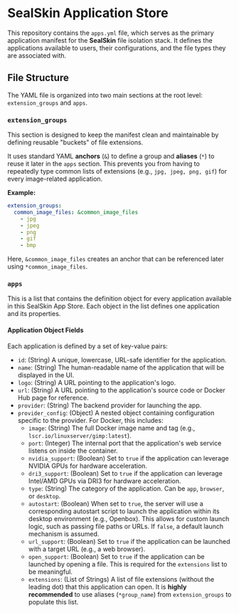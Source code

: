 # SealSkin Application Store

This repository contains the `apps.yml` file, which serves as the primary application manifest for the **SealSkin** file isolation stack. It defines the applications available to users, their configurations, and the file types they are associated with.

## File Structure

The YAML file is organized into two main sections at the root level: `extension_groups` and `apps`.

### `extension_groups`

This section is designed to keep the manifest clean and maintainable by defining reusable "buckets" of file extensions.

It uses standard YAML **anchors** (`&`) to define a group and **aliases** (`*`) to reuse it later in the `apps` section. This prevents you from having to repeatedly type common lists of extensions (e.g., `jpg, jpeg, png, gif`) for every image-related application.

**Example:**
```yaml
extension_groups:
  common_image_files: &common_image_files
    - jpg
    - jpeg
    - png
    - gif
    - bmp
```
Here, `&common_image_files` creates an anchor that can be referenced later using `*common_image_files`.

### `apps`

This is a list that contains the definition object for every application available in this SealSkin App Store. Each object in the list defines one application and its properties.

#### Application Object Fields

Each application is defined by a set of key-value pairs:

*   `id`: (String) A unique, lowercase, URL-safe identifier for the application.
*   `name`: (String) The human-readable name of the application that will be displayed in the UI.
*   `logo`: (String) A URL pointing to the application's logo.
*   `url`: (String) A URL pointing to the application's source code or Docker Hub page for reference.
*   `provider`: (String) The backend provider for launching the app.
*   `provider_config`: (Object) A nested object containing configuration specific to the provider. For Docker, this includes:
    *   `image`: (String) The full Docker image name and tag (e.g., `lscr.io/linuxserver/gimp:latest`).
    *   `port`: (Integer) The internal port that the application's web service listens on inside the container.
    *   `nvidia_support`: (Boolean) Set to `true` if the application can leverage NVIDIA GPUs for hardware acceleration.
    *   `dri3_support`: (Boolean) Set to `true` if the application can leverage Intel/AMD GPUs via DRI3 for hardware acceleration.
    *   `type`: (String) The category of the application. Can be `app`, `browser`, or `desktop`.
    *   `autostart`: (Boolean) When set to `true`, the server will use a corresponding autostart script to launch the application within its desktop environment (e.g., Openbox). This allows for custom launch logic, such as passing file paths or URLs. If `false`, a default launch mechanism is assumed.
    *   `url_support`: (Boolean) Set to `true` if the application can be launched with a target URL (e.g., a web browser).
    *   `open_support`: (Boolean) Set to `true` if the application can be launched by opening a file. This is required for the `extensions` list to be meaningful.
    *   `extensions`: (List of Strings) A list of file extensions (without the leading dot) that this application can open. It is **highly recommended** to use aliases (`*group_name`) from `extension_groups` to populate this list.
